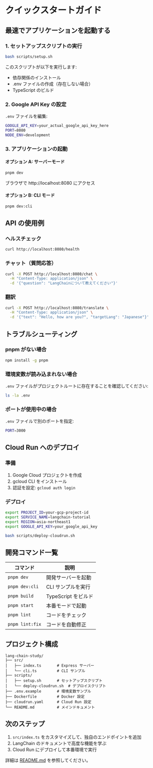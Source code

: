 # クイックスタートガイド

## 最速でアプリケーションを起動する

### 1. セットアップスクリプトの実行

```bash
bash scripts/setup.sh
```

このスクリプトが以下を実行します:
- 依存関係のインストール
- .env ファイルの作成（存在しない場合）
- TypeScript のビルド

### 2. Google API Key の設定

`.env` ファイルを編集:

```bash
GOOGLE_API_KEY=your_actual_google_api_key_here
PORT=8080
NODE_ENV=development
```

### 3. アプリケーションの起動

#### オプション A: サーバーモード

```bash
pnpm dev
```

ブラウザで http://localhost:8080 にアクセス

#### オプション B: CLI モード

```bash
pnpm dev:cli
```

## API の使用例

### ヘルスチェック

```bash
curl http://localhost:8080/health
```

### チャット（質問応答）

```bash
curl -X POST http://localhost:8080/chat \
  -H "Content-Type: application/json" \
  -d '{"question": "LangChainについて教えてください"}'
```

### 翻訳

```bash
curl -X POST http://localhost:8080/translate \
  -H "Content-Type: application/json" \
  -d '{"text": "Hello, how are you?", "targetLang": "Japanese"}'
```

## トラブルシューティング

### pnpm がない場合

```bash
npm install -g pnpm
```

### 環境変数が読み込まれない場合

`.env` ファイルがプロジェクトルートに存在することを確認してください:

```bash
ls -la .env
```

### ポートが使用中の場合

`.env` ファイルで別のポートを指定:

```bash
PORT=3000
```

## Cloud Run へのデプロイ

### 準備

1. Google Cloud プロジェクトを作成
2. gcloud CLI をインストール
3. 認証を設定: `gcloud auth login`

### デプロイ

```bash
export PROJECT_ID=your-gcp-project-id
export SERVICE_NAME=langchain-tutorial
export REGION=asia-northeast1
export GOOGLE_API_KEY=your_google_api_key

bash scripts/deploy-cloudrun.sh
```

## 開発コマンド一覧

| コマンド | 説明 |
|---------|------|
| `pnpm dev` | 開発サーバーを起動 |
| `pnpm dev:cli` | CLI サンプルを実行 |
| `pnpm build` | TypeScript をビルド |
| `pnpm start` | 本番モードで起動 |
| `pnpm lint` | コードをチェック |
| `pnpm lint:fix` | コードを自動修正 |

## プロジェクト構成

```
lang-chain-study/
├── src/
│   ├── index.ts       # Express サーバー
│   └── cli.ts         # CLI サンプル
├── scripts/
│   ├── setup.sh       # セットアップスクリプト
│   └── deploy-cloudrun.sh  # デプロイスクリプト
├── .env.example       # 環境変数サンプル
├── Dockerfile         # Docker 設定
├── cloudrun.yaml      # Cloud Run 設定
└── README.md          # メインドキュメント
```

## 次のステップ

1. `src/index.ts` をカスタマイズして、独自のエンドポイントを追加
2. LangChain のドキュメントで高度な機能を学ぶ
3. Cloud Run にデプロイして本番環境で実行

詳細は [README.md](README.md) を参照してください。
